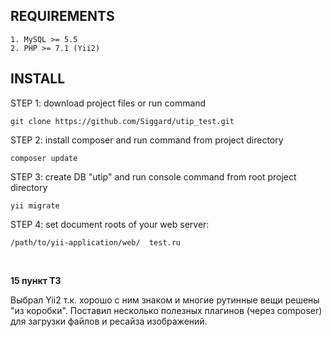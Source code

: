 REQUIREMENTS
-------------------

```
1. MySQL >= 5.5
2. PHP >= 7.1 (Yii2)
```

INSTALL
-------------------
<p>STEP 1: download project files or run command</p>

```
git clone https://github.com/Siggard/utip_test.git
```

<p>STEP 2: install composer and run command from project directory</p>

```
composer update 
```

<p>STEP 3: create DB "utip" and run console command from root project directory</p>

```
yii migrate
```

<p>STEP 4: set document roots of your web server:</p>

```
/path/to/yii-application/web/  test.ru
```

<br />
<p><b>15 пункт ТЗ</b></p>
Выбрал Yii2 т.к. хорошо с ним знаком и многие рутинные вещи решены "из коробки". 
Поставил несколько полезных плагинов (через composer) для загрузки файлов и ресайза изображений.
